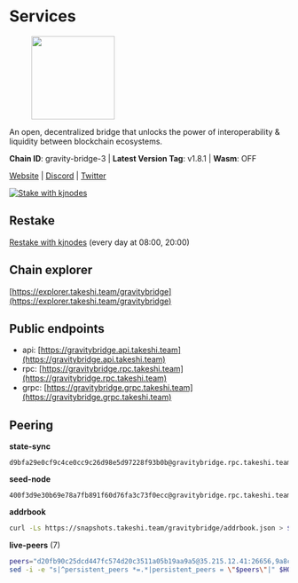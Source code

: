 # Services

<figure><img src="https://raw.githubusercontent.com/kj89/testnet_manuals/main/pingpub/logos/gravitybridge.png" width="150" alt=""><figcaption></figcaption></figure>

An open, decentralized bridge that unlocks the power of  interoperability & liquidity between blockchain ecosystems.

**Chain ID**: gravity-bridge-3 | **Latest Version Tag**: v1.8.1 | **Wasm**: OFF

[Website](https://www.gravitybridge.net) | [Discord](https://discord.gg/ARV8dTSjAk) | [Twitter](https://twitter.com/gravity_bridge)

[![Stake with kjnodes](https://i.ibb.co/cr44Q8j/button-stake-with-kjnodes.png)](https://restake.app/gravitybridge/gravityvaloper1nw3uavthnjwsgrrjzav2wdg9m0pw7k4fc7hvlz)

## Restake

[Restake with kjnodes](https://restake.app/gravitybridge/gravityvaloper1nw3uavthnjwsgrrjzav2wdg9m0pw7k4fc7hvlz) (every day at 08:00, 20:00)
## Chain explorer
[https://explorer.takeshi.team/gravitybridge](https://explorer.takeshi.team/gravitybridge)

## Public endpoints

* api: [https://gravitybridge.api.takeshi.team](https://gravitybridge.api.takeshi.team)
* rpc: [https://gravitybridge.rpc.takeshi.team](https://gravitybridge.rpc.takeshi.team)
* grpc: [https://gravitybridge.grpc.takeshi.team](https://gravitybridge.grpc.takeshi.team)

## Peering

**state-sync**

```text
d9bfa29e0cf9c4ce0cc9c26d98e5d97228f93b0b@gravitybridge.rpc.takeshi.team:26656
```

**seed-node**

```text
400f3d9e30b69e78a7fb891f60d76fa3c73f0ecc@gravitybridge.rpc.takeshi.team:26659
```

**addrbook**
```bash
curl -Ls https://snapshots.takeshi.team/gravitybridge/addrbook.json > $HOME/.gravity/config/addrbook.json
```

**live-peers** (7)
```bash
peers="d20fb90c25dcd447fc574d20c3511a05b19aa9a5@35.215.12.41:26656,9a8c4af7574a5d1fcd5e89f755348c7b6df3b4be@142.132.158.93:14256,decc9e5b4f785a5b0b2cb6c0fe5b341ebc5d7211@136.244.112.224:26656,46374f308b7cbf6a8d8242bad8666760b433cb9d@62.171.164.145:26656,d9bfa29e0cf9c4ce0cc9c26d98e5d97228f93b0b@65.109.88.38:26656,ca9d9d0605f178fbba3bdf92e13719ab9dce0fc7@23.88.59.82:26656,df243a4c65b436fb4c81bf71b83ce9de865fea5a@213.239.207.165:26656"
sed -i -e "s|^persistent_peers *=.*|persistent_peers = \"$peers\"|" $HOME/.gravity/config/config.toml
```
